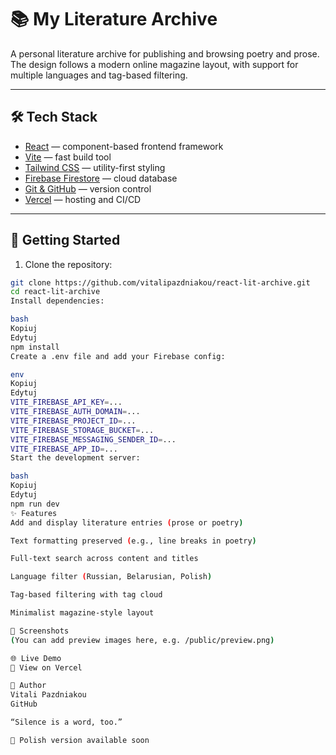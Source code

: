 # 📚 My Literature Archive

A personal literature archive for publishing and browsing poetry and prose.  
The design follows a modern online magazine layout, with support for multiple languages and tag-based filtering.

---

## 🛠️ Tech Stack

- [React](https://reactjs.org/) — component-based frontend framework
- [Vite](https://vitejs.dev/) — fast build tool
- [Tailwind CSS](https://tailwindcss.com/) — utility-first styling
- [Firebase Firestore](https://firebase.google.com/products/firestore) — cloud database
- [Git & GitHub](https://github.com/) — version control
- [Vercel](https://vercel.com/) — hosting and CI/CD

---

## 🚀 Getting Started

1. Clone the repository:

```bash
git clone https://github.com/vitalipazdniakou/react-lit-archive.git
cd react-lit-archive
Install dependencies:

bash
Kopiuj
Edytuj
npm install
Create a .env file and add your Firebase config:

env
Kopiuj
Edytuj
VITE_FIREBASE_API_KEY=...
VITE_FIREBASE_AUTH_DOMAIN=...
VITE_FIREBASE_PROJECT_ID=...
VITE_FIREBASE_STORAGE_BUCKET=...
VITE_FIREBASE_MESSAGING_SENDER_ID=...
VITE_FIREBASE_APP_ID=...
Start the development server:

bash
Kopiuj
Edytuj
npm run dev
✨ Features
Add and display literature entries (prose or poetry)

Text formatting preserved (e.g., line breaks in poetry)

Full-text search across content and titles

Language filter (Russian, Belarusian, Polish)

Tag-based filtering with tag cloud

Minimalist magazine-style layout

📸 Screenshots
(You can add preview images here, e.g. /public/preview.png)

🌐 Live Demo
🔗 View on Vercel

🧠 Author
Vitali Pazdniakou
GitHub

“Silence is a word, too.”

📎 Polish version available soon
```
